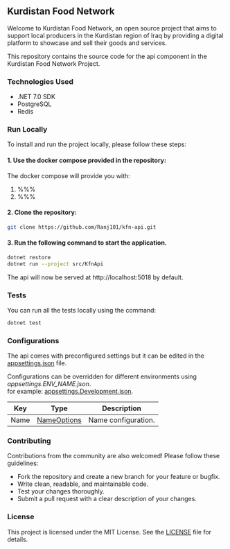 ## Kurdistan Food Network

Welcome to Kurdistan Food Network, an open source project that aims to support local producers in the Kurdistan region of Iraq by providing a digital platform to showcase and sell their goods and services.

This repository contains the source code for the api component in the Kurdistan Food Network Project.

### Technologies Used

- .NET 7.0 SDK
- PostgreSQL
- Redis

### Run Locally

To install and run the project locally, please follow these steps:

#### 1. Use the docker compose provided in the repository:

The docker compose will provide you with:
1. %%%
2. %%%

#### 2. Clone the repository: 

```sh
git clone https://github.com/Ranj101/kfn-api.git
```

#### 3. Run the following command to start the application.

```sh
dotnet restore
dotnet run --project src/KfnApi
```

The api will now be served at http://localhost:5018 by default.

### Tests

You can run all the tests locally using the command:

```sh
dotnet test
```

### Configurations

The api comes with preconfigured settings but it can be edited in the [appsettings.json](src/PilgrimageSettingsApi/appsettings.json) file.

Configurations can be overridden for different environments using _appsettings.ENV_NAME.json_.<br />
for example: [appsettings.Development.json](src/PilgrimageSettingsApi/appsettings.Development.json).

| Key  | Type                        | Description         |
|------|-----------------------------|---------------------|
| Name | [NameOptions](src/KfnApi)   | Name configuration. |

### Contributing

Contributions from the community are also welcomed! Please follow these guidelines:

- Fork the repository and create a new branch for your feature or bugfix.
- Write clean, readable, and maintainable code.
- Test your changes thoroughly.
- Submit a pull request with a clear description of your changes.

### License

This project is licensed under the MIT License. See the [LICENSE](LICENSE) file for details.


